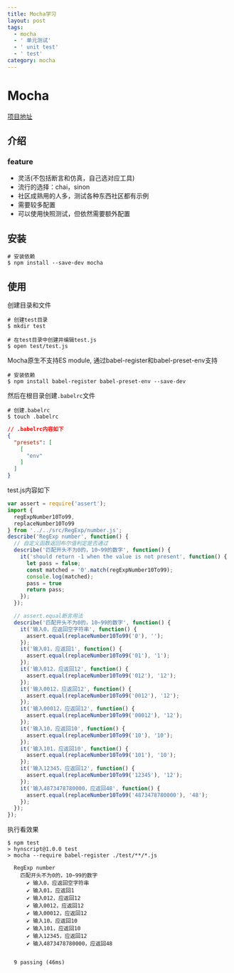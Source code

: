 ```yaml
---
title: Mocha学习
layout: post
tags:
  - mocha
  - ' 单元测试'
  - ' unit test'
  - ' test'
category: mocha
---
```


# Mocha

[项目地址](https://github.com/mochajs/mocha)

## 介绍

### feature

- 灵活(不包括断言和仿真，自己选对应工具)
- 流行的选择：chai，sinon
- 社区成熟用的人多，测试各种东西社区都有示例
- 需要较多配置
- 可以使用快照测试，但依然需要额外配置

## 安装

``` shell
# 安装依赖
$ npm install --save-dev mocha
```

## 使用

创建目录和文件

``` shell
# 创建test目录
$ mkdir test

# 在test目录中创建并编辑test.js
$ open test/test.js
```

Mocha原生不支持ES module, 通过babel-register和babel-preset-env支持

``` shell
# 安装依赖
$ npm install babel-register babel-preset-env --save-dev
```

然后在根目录创建`.babelrc`文件

``` shell
# 创建.babelrc
$ touch .babelrc
```

``` json
// .babelrc内容如下
{
  "presets": [
    [
      "env"
    ]
  ]
}
```

test.js内容如下

``` js
var assert = require('assert');
import {
  regExpNumber10To99,
  replaceNumber10To99
} from '../../src/RegExp/number.js';
describe('RegExp number', function() {
  // 自定义函数返回布尔值判定是否通过
  describe('匹配开头不为0的，10~99的数字', function() {
    it('should return -1 when the value is not present', function() {
      let pass = false;
      const matched = '0'.match(regExpNumber10To99);
      console.log(matched);
      pass = true
      return pass;
    });
  });

  // assert.equal断言用法
  describe('匹配开头不为0的，10~99的数字', function() {
    it('输入0，应返回空字符串', function() {
      assert.equal(replaceNumber10To99('0'), '');
    });
    it('输入01，应返回1', function() {
      assert.equal(replaceNumber10To99('01'), '1');
    });
    it('输入012，应返回12', function() {
      assert.equal(replaceNumber10To99('012'), '12');
    });
    it('输入0012，应返回12', function() {
      assert.equal(replaceNumber10To99('0012'), '12');
    });
    it('输入00012，应返回12', function() {
      assert.equal(replaceNumber10To99('00012'), '12');
    });
    it('输入10，应返回10', function() {
      assert.equal(replaceNumber10To99('10'), '10');
    });
    it('输入101，应返回10', function() {
      assert.equal(replaceNumber10To99('101'), '10');
    });
    it('输入12345，应返回12', function() {
      assert.equal(replaceNumber10To99('12345'), '12');
    });
    it('输入4873478780000，应返回48', function() {
      assert.equal(replaceNumber10To99('4873478780000'), '48');
    });
  });
});
```

执行看效果

``` shell
$ npm test
> hynscript@1.0.0 test
> mocha --require babel-register ./test/**/*.js

  RegExp number
    匹配开头不为0的，10~99的数字
      ✔ 输入0，应返回空字符串
      ✔ 输入01，应返回1
      ✔ 输入012，应返回12
      ✔ 输入0012，应返回12
      ✔ 输入00012，应返回12
      ✔ 输入10，应返回10
      ✔ 输入101，应返回10
      ✔ 输入12345，应返回12
      ✔ 输入4873478780000，应返回48


  9 passing (46ms)
```
